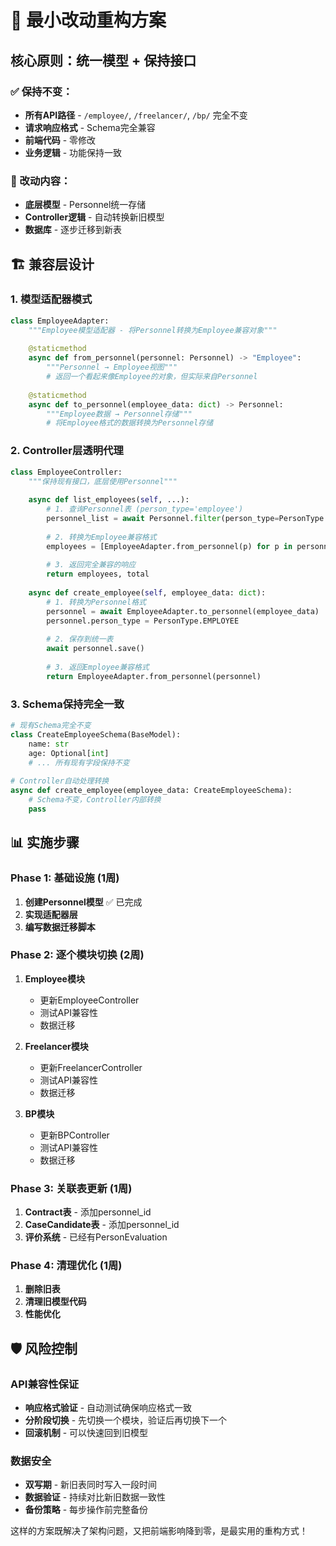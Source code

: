# 🔄 最小改动重构方案

## 核心原则：统一模型 + 保持接口

### ✅ 保持不变：
- **所有API路径** - `/employee/`, `/freelancer/`, `/bp/` 完全不变
- **请求响应格式** - Schema完全兼容
- **前端代码** - 零修改
- **业务逻辑** - 功能保持一致

### 🔧 改动内容：
- **底层模型** - Personnel统一存储
- **Controller逻辑** - 自动转换新旧模型
- **数据库** - 逐步迁移到新表

## 🏗️ 兼容层设计

### 1. 模型适配器模式
```python
class EmployeeAdapter:
    """Employee模型适配器 - 将Personnel转换为Employee兼容对象"""
    
    @staticmethod
    async def from_personnel(personnel: Personnel) -> "Employee":
        """Personnel → Employee视图"""
        # 返回一个看起来像Employee的对象，但实际来自Personnel
        
    @staticmethod  
    async def to_personnel(employee_data: dict) -> Personnel:
        """Employee数据 → Personnel存储"""
        # 将Employee格式的数据转换为Personnel存储
```

### 2. Controller层透明代理
```python
class EmployeeController:
    """保持现有接口，底层使用Personnel"""
    
    async def list_employees(self, ...):
        # 1. 查询Personnel表 (person_type='employee')
        personnel_list = await Personnel.filter(person_type=PersonType.EMPLOYEE)
        
        # 2. 转换为Employee兼容格式
        employees = [EmployeeAdapter.from_personnel(p) for p in personnel_list]
        
        # 3. 返回完全兼容的响应
        return employees, total
        
    async def create_employee(self, employee_data: dict):
        # 1. 转换为Personnel格式
        personnel = await EmployeeAdapter.to_personnel(employee_data)
        personnel.person_type = PersonType.EMPLOYEE
        
        # 2. 保存到统一表
        await personnel.save()
        
        # 3. 返回Employee兼容格式
        return EmployeeAdapter.from_personnel(personnel)
```

### 3. Schema保持完全一致
```python
# 现有Schema完全不变
class CreateEmployeeSchema(BaseModel):
    name: str
    age: Optional[int]
    # ... 所有现有字段保持不变
    
# Controller自动处理转换
async def create_employee(employee_data: CreateEmployeeSchema):
    # Schema不变，Controller内部转换
    pass
```

## 📊 实施步骤

### Phase 1: 基础设施 (1周)
1. **创建Personnel模型** ✅ 已完成
2. **实现适配器层**
3. **编写数据迁移脚本**

### Phase 2: 逐个模块切换 (2周)
1. **Employee模块**
   - 更新EmployeeController
   - 测试API兼容性
   - 数据迁移

2. **Freelancer模块**  
   - 更新FreelancerController
   - 测试API兼容性
   - 数据迁移

3. **BP模块**
   - 更新BPController  
   - 测试API兼容性
   - 数据迁移

### Phase 3: 关联表更新 (1周)
1. **Contract表** - 添加personnel_id
2. **CaseCandidate表** - 添加personnel_id  
3. **评价系统** - 已经有PersonEvaluation

### Phase 4: 清理优化 (1周)
1. **删除旧表**
2. **清理旧模型代码**
3. **性能优化**

## 🛡️ 风险控制

### API兼容性保证
- **响应格式验证** - 自动测试确保响应格式一致
- **分阶段切换** - 先切换一个模块，验证后再切换下一个
- **回滚机制** - 可以快速回到旧模型

### 数据安全
- **双写期** - 新旧表同时写入一段时间
- **数据验证** - 持续对比新旧数据一致性  
- **备份策略** - 每步操作前完整备份

这样的方案既解决了架构问题，又把前端影响降到零，是最实用的重构方式！